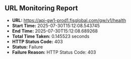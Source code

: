 ## URL Monitoring Report

- **URL:** https://api-gw1-prod1.fisglobal.com/gw/v1/health
- **Start Time:** 2025-07-30T15:12:08.543745
- **End Time:** 2025-07-30T15:12:08.689268
- **Total Time Taken:** 0.145523 seconds
- **HTTP Status Code:** 403
- **Status:** Failure
- **Failure Reason:** HTTP Status Code: 403
